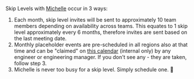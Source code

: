 Skip Levels with [Michelle](/handbook/company/team/#m_gill) occur in 3 ways:

1. Each month, skip level invites will be sent to approximately 10 team members depending on availability across teams. This equates to 1 skip level approximately every 6 months, therefore invites are sent based on the last meeting date.
1. Monthly placeholder events are pre-scheduled in all regions also at that time and can be "claimed" on [this calendar](https://calendar.google.com/calendar/u/0?cid=Y191YmNqOXEzN3UxbjlsbnUwY29lajg5cGYzY0Bncm91cC5jYWxlbmRhci5nb29nbGUuY29t) (internal only) by any engineer or engineering manager. If you don't see any - they are taken, follow step 3.
1. Michelle is never too busy for a skip level. Simply schedule one. 🙂 

